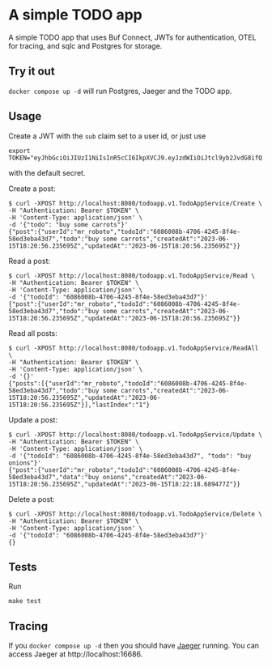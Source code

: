 # A simple TODO app

A simple TODO app that uses Buf Connect, JWTs for authentication, OTEL for
tracing, and sqlc and Postgres for storage.

## Try it out

`docker compose up -d` will run Postgres, Jaeger and the TODO app.

## Usage

Create a JWT with the `sub` claim set to a user id, or just use

```
export TOKEN="eyJhbGciOiJIUzI1NiIsInR5cCI6IkpXVCJ9.eyJzdWIiOiJtcl9yb2JvdG8ifQ.oUD_0r5Q1H_akjeJFWYAxbcr2fckBEb7M25wVJw432Y"
```

with the default secret.

Create a post:

```
$ curl -XPOST http://localhost:8080/todoapp.v1.TodoAppService/Create \
-H "Authentication: Bearer $TOKEN" \
-H 'Content-Type: application/json' \
-d '{"todo": "buy some carrots"}'
{"post":{"userId":"mr_roboto","todoId":"6086008b-4706-4245-8f4e-58ed3eba43d7","todo":"buy some carrots","createdAt":"2023-06-15T18:20:56.235695Z","updatedAt":"2023-06-15T18:20:56.235695Z"}}
```

Read a post:

```
$ curl -XPOST http://localhost:8080/todoapp.v1.TodoAppService/Read \
-H "Authentication: Bearer $TOKEN" \
-H 'Content-Type: application/json' \
-d '{"todoId": "6086008b-4706-4245-8f4e-58ed3eba43d7"}'
{"post":{"userId":"mr_roboto","todoId":"6086008b-4706-4245-8f4e-58ed3eba43d7","todo":"buy some carrots","createdAt":"2023-06-15T18:20:56.235695Z","updatedAt":"2023-06-15T18:20:56.235695Z"}}
```

Read all posts:

```
$ curl -XPOST http://localhost:8080/todoapp.v1.TodoAppService/ReadAll \
-H "Authentication: Bearer $TOKEN" \
-H 'Content-Type: application/json' \
-d '{}'
{"posts":[{"userId":"mr_roboto","todoId":"6086008b-4706-4245-8f4e-58ed3eba43d7","todo":"buy some carrots","createdAt":"2023-06-15T18:20:56.235695Z","updatedAt":"2023-06-15T18:20:56.235695Z"}],"lastIndex":"1"}
```

Update a post:

```
$ curl -XPOST http://localhost:8080/todoapp.v1.TodoAppService/Update \
-H "Authentication: Bearer $TOKEN" \
-H 'Content-Type: application/json' \
-d '{"todoId": "6086008b-4706-4245-8f4e-58ed3eba43d7", "todo": "buy onions"}'
{"post":{"userId":"mr_roboto","todoId":"6086008b-4706-4245-8f4e-58ed3eba43d7","data":"buy onions","createdAt":"2023-06-15T18:20:56.235695Z","updatedAt":"2023-06-15T18:22:18.689477Z"}}
```

Delete a post:

```
$ curl -XPOST http://localhost:8080/todoapp.v1.TodoAppService/Delete \
-H "Authentication: Bearer $TOKEN" \
-H 'Content-Type: application/json' \
-d '{"todoId": "6086008b-4706-4245-8f4e-58ed3eba43d7"}'
{}
```

## Tests

Run

```
make test
```

## Tracing

If you `docker compose up -d` then you should have
[Jaeger](https://www.jaegertracing.io/) running. You can access Jaeger at
http://localhost:16686.
